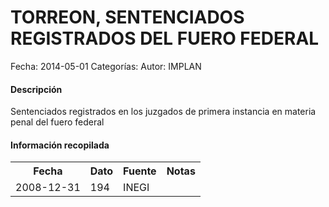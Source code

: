 TORREON, SENTENCIADOS REGISTRADOS DEL FUERO FEDERAL
=====

Fecha: 2014-05-01
Categorías: 
Autor: IMPLAN

#### Descripción

Sentenciados registrados en los juzgados de primera instancia en materia penal del fuero federal

#### Información recopilada

<table class="table table-hover table-bordered">
  <tr><th>Fecha</th><th>Dato</th><th>Fuente</th><th>Notas</th></tr>
  <tr><td>2008-12-31</td><td>194</td><td>INEGI</td><td></td></tr>
</table>
